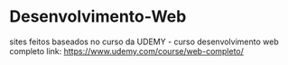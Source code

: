 # Desenvolvimento-Web
sites feitos baseados no curso da UDEMY - curso desenvolvimento web completo
link: https://www.udemy.com/course/web-completo/
